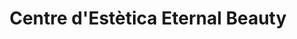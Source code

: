 ---
title: "Centre d'Estètica Eternal Beauty"
url: /valls/centre-destetica-eternal-beauty/
shop: cosméticos
---
